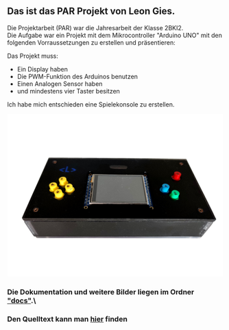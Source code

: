 ## Das ist das PAR Projekt von Leon Gies.

Die Projektarbeit (PAR) war die Jahresarbeit der Klasse 2BKI2.\
Die Aufgabe war ein Projekt mit dem Mikrocontroller "Arduino UNO" mit den folgenden Vorraussetzungen zu erstellen und präsentieren:

Das Projekt muss:
* Ein Display haben
* Die PWM-Funktion des Arduinos benutzen
* Einen Analogen Sensor haben
* und mindestens vier Taster besitzen

Ich habe mich entschieden eine Spielekonsole zu erstellen.

![](./docs/img/IMG_20220529_124444%20-%20Kopie.png)

### Die Dokumentation und weitere Bilder liegen im Ordner ["docs"](./docs/).\
### Den Quelltext kann man [hier](./src/Spielekonsole/Spielekonsole.ino) finden